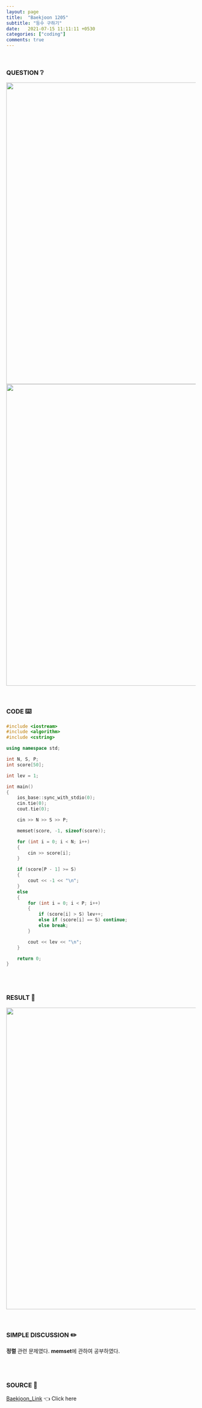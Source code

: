```yaml
---
layout: page
title:  "Baekjoon 1205"
subtitle: "등수 구하기"
date:   2021-07-15 11:11:11 +0530
categories: ["coding"]
comments: true
---
```


<br>

### QUESTION ❔

<img src="{{ '/assets/baekjoon/1205.jpg' }}" style="width: 800px; height: auto; margin-left: auto; margin-right: auto; display: block;">
<img src="{{ '/assets/baekjoon/1205a.jpg' }}" style="width: 800px; height: auto; margin-left: auto; margin-right: auto; display: block;">  

<br>
<br>

### CODE ⌨️

```c++
#include <iostream>
#include <algorithm>
#include <cstring>

using namespace std;

int N, S, P;
int score[50];

int lev = 1;

int main()
{
	ios_base::sync_with_stdio(0);
	cin.tie(0);
	cout.tie(0);

	cin >> N >> S >> P;

	memset(score, -1, sizeof(score));

	for (int i = 0; i < N; i++)
	{
		cin >> score[i];
	}

	if (score[P - 1] >= S)
	{
		cout << -1 << "\n";
	}
	else
	{
		for (int i = 0; i < P; i++)
		{
			if (score[i] > S) lev++;
			else if (score[i] == S) continue;
			else break;
		}

		cout << lev << "\n";
	}

	return 0;
}
```  

<br>
<br>

### RESULT 💛

<img src="{{ '/assets/baekjoon/1205r.jpg' }}" style="width: 800px; height: auto; margin-left: auto; margin-right: auto; display: block;">  

<br>
<br>

### SIMPLE DISCUSSION ✏️

**정렬** 관련 문제였다. **memset**에 관하여 공부하였다.  

<br>
<br>

### SOURCE 💎

[Baekjoon_Link][link] 👈 Click here  

<br>

<script src="https://utteranc.es/client.js"
        repo="DCherish/DCherish.github.io"
        issue-term="pathname"
        theme="boxy-light"
        crossorigin="anonymous"
        async>
</script>

[link]: https://www.acmicpc.net/problem/1205